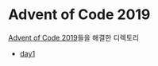 # Advent of Code 2019
[Advent of Code 2019](https://adventofcode.com/2019)들을 해결한 디렉토리

- [day1](./day1)